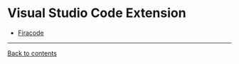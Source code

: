 # Visual Studio Code Extension 

- [Firacode](https://github.com/tonsky/FiraCode)

___
[Back to contents](README.md)

